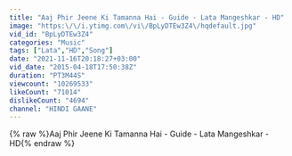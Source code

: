 ```yaml
---
title: "Aaj Phir Jeene Ki Tamanna Hai - Guide - Lata Mangeshkar - HD"
image: "https:\/\/i.ytimg.com\/vi\/BpLyDTEw3Z4\/hqdefault.jpg"
vid_id: "BpLyDTEw3Z4"
categories: "Music"
tags: ["Lata","HD","Song"]
date: "2021-11-16T20:18:27+03:00"
vid_date: "2015-04-18T17:50:38Z"
duration: "PT3M44S"
viewcount: "10269533"
likeCount: "71014"
dislikeCount: "4694"
channel: "HINDI GAANE"
---
```

{% raw %}Aaj Phir Jeene Ki Tamanna Hai - Guide - Lata Mangeshkar - HD{% endraw %}
